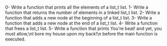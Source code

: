 0- Write a function that prints all the elements of a list_t list.
1- Write a function that returns the number of elements in a linked list_t list.
2- Write a function that adds a new node at the beginning of a list_t list.
3- Write a function that adds a new node at the end of a list_t list.
4- Write a function that frees a list_t list.
5- Write a function that prints You're beat! and yet, you must allow,\nI bore my house upon my back!\n before the main function is executed.
